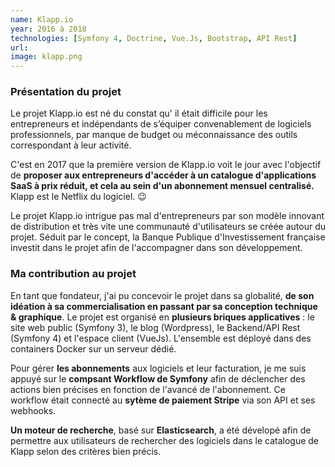```yaml
---
name: Klapp.io
year: 2016 à 2018
technologies: [Symfony 4, Doctrine, Vue.Js, Bootstrap, API Rest]
url:
image: klapp.png
---
```


### Présentation du projet
Le projet Klapp.io est né du constat qu' il était difficile pour les entrepreneurs et indépendants de s’équiper convenablement
de logiciels professionnels, par manque de budget ou méconnaissance des outils correspondant à leur activité.

C'est en 2017 que la première version de Klapp.io voit le jour avec l'objectif de **proposer aux entrepreneurs d'accéder
à un catalogue d'applications SaaS à prix réduit, et cela au sein d'un abonnement mensuel centralisé.** Klapp est le Netflix du
logiciel. 😉

Le projet Klapp.io intrigue pas mal d'entrepreneurs par son modèle innovant de distribution et très vite une communauté d'utilisateurs
se créée autour du projet. Séduit par le concept, la Banque Publique d'Investissement française investit dans le projet
afin de l'accompagner dans son développement.


### Ma contribution au projet
En tant que fondateur, j'ai pu concevoir le projet dans sa globalité, **de son idéation à sa commercialisation en passant par sa conception
technique & graphique**. Le projet est organisé en **plusieurs briques applicatives** : le site web public (Symfony 3), le blog (Wordpress), le
Backend/API Rest (Symfony 4) et l'espace client (VueJs). L'ensemble est déployé dans des containers Docker sur un serveur dédié.

Pour gérer **les abonnements** aux logiciels et leur facturation, je me suis appuyé sur le **compsant Workflow de Symfony** afin de déclencher
des actions bien précises en fonction de l'avancé de l'abonnement. Ce workflow était connecté au **sytème de paiement Stripe**
via son API et ses webhooks.

**Un moteur de recherche**, basé sur **Elasticsearch**, a été dévelopé afin de permettre aux utilisateurs de rechercher des logiciels dans
le catalogue de Klapp selon des critères bien précis.
